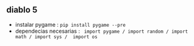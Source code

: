 
## diablo 5 ##


- instalar pygame : `pip install pygame --pre`
- dependecias necesarias : ` import pygame / import random / import math / import sys /  import os`